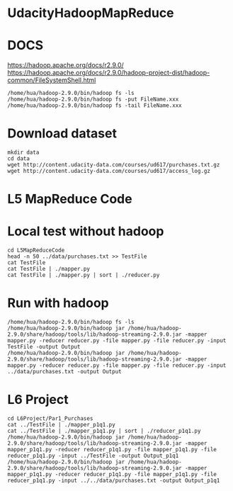 # UdacityHadoopMapReduce

# DOCS
https://hadoop.apache.org/docs/r2.9.0/
https://hadoop.apache.org/docs/r2.9.0/hadoop-project-dist/hadoop-common/FileSystemShell.html

```
/home/hua/hadoop-2.9.0/bin/hadoop fs -ls
/home/hua/hadoop-2.9.0/bin/hadoop fs -put FileName.xxx
/home/hua/hadoop-2.9.0/bin/hadoop fs -tail FileName.xxx
```

# Download dataset
```
mkdir data
cd data
wget http://content.udacity-data.com/courses/ud617/purchases.txt.gz
wget http://content.udacity-data.com/courses/ud617/access_log.gz
```
# L5 MapReduce Code
# Local test without hadoop
```
cd L5MapReduceCode
head -n 50 ../data/purchases.txt >> TestFile
cat TestFile
cat TestFile | ./mapper.py
cat TestFile | ./mapper.py | sort | ./reducer.py
```

# Run with hadoop
```
/home/hua/hadoop-2.9.0/bin/hadoop fs -ls
/home/hua/hadoop-2.9.0/bin/hadoop jar /home/hua/hadoop-2.9.0/share/hadoop/tools/lib/hadoop-streaming-2.9.0.jar -mapper mapper.py -reducer reducer.py -file mapper.py -file reducer.py -input TestFile -output Output
/home/hua/hadoop-2.9.0/bin/hadoop jar /home/hua/hadoop-2.9.0/share/hadoop/tools/lib/hadoop-streaming-2.9.0.jar -mapper mapper.py -reducer reducer.py -file mapper.py -file reducer.py -input ../data/purchases.txt -output Output
```

# L6 Project

```
cd L6Project/Par1_Purchases
cat ../TestFile | ./mapper_p1q1.py
cat ../TestFile | ./mapper_p1q1.py | sort | ./reducer_p1q1.py
/home/hua/hadoop-2.9.0/bin/hadoop jar /home/hua/hadoop-2.9.0/share/hadoop/tools/lib/hadoop-streaming-2.9.0.jar -mapper mapper_p1q1.py -reducer reducer_p1q1.py -file mapper_p1q1.py -file reducer_p1q1.py -input ../TestFile -output Output_p1q1
/home/hua/hadoop-2.9.0/bin/hadoop jar /home/hua/hadoop-2.9.0/share/hadoop/tools/lib/hadoop-streaming-2.9.0.jar -mapper mapper_p1q1.py -reducer reducer_p1q1.py -file mapper_p1q1.py -file reducer_p1q1.py -input ../../data/purchases.txt -output Output_p1q1
```
